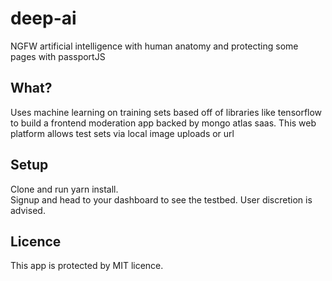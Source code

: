 # deep-ai

NGFW artificial intelligence with human anatomy and protecting some pages with passportJS

## What?

Uses machine learning on training sets based off of libraries like tensorflow to build a frontend moderation app backed by mongo atlas saas. This web platform allows test sets via local image uploads or url

## Setup

Clone and run yarn install.<br />
Signup and head to your dashboard to see the testbed. User discretion is advised.

## Licence

This app is protected by MIT licence.<br />
